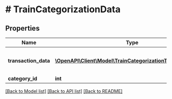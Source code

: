 # # TrainCategorizationData

## Properties

Name | Type | Description | Notes
------------ | ------------- | ------------- | -------------
**transaction_data** | [**\OpenAPI\Client\Model\TrainCategorizationTransactionData[]**](TrainCategorizationTransactionData.md) | &lt;strong&gt;Type:&lt;/strong&gt; TrainCategorizationTransactionData&lt;br/&gt; Set of transaction data (at most 100 transactions at once) |
**category_id** | **int** | Category identifier |

[[Back to Model list]](../../README.md#models) [[Back to API list]](../../README.md#endpoints) [[Back to README]](../../README.md)
